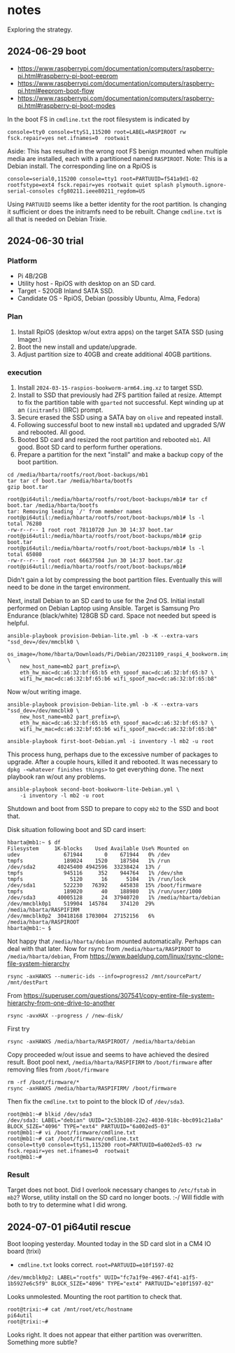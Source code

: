 # notes

Exploring the strategy.

## 2024-06-29 boot

* <https://www.raspberrypi.com/documentation/computers/raspberry-pi.html#raspberry-pi-boot-eeprom>
* <https://www.raspberrypi.com/documentation/computers/raspberry-pi.html#eeprom-boot-flow>
* <https://www.raspberrypi.com/documentation/computers/raspberry-pi.html#raspberry-pi-boot-modes>

In the boot FS in `cmdline.txt` the root filesystem is indicated by

```text
console=tty0 console=ttyS1,115200 root=LABEL=RASPIROOT rw fsck.repair=yes net.ifnames=0  rootwait
```

Aside: This has resulted in the wrong root FS benign mounted when multiple media are installed, each with a partitioned named `RASPIROOT`. Note: This is a Debian install. The corresponding line on a RpiOS is

```text
console=serial0,115200 console=tty1 root=PARTUUID=f541a9d1-02 rootfstype=ext4 fsck.repair=yes rootwait quiet splash plymouth.ignore-serial-consoles cfg80211.ieee80211_regdom=US
```

Using `PARTUUID` seems like a better identity for the root partition. Is changing it sufficient or does the initramfs need to be rebuilt. Change `cmdline.txt` is all that is needed on Debian Trixie.

## 2024-06-30 trial

### Platform

* Pi 4B/2GB
* Utility host - RpiOS with desktop on an SD card.
* Target - 520GB Inland SATA SSD.
* Candidate OS - RpiOS, Debian (possibly Ubuntu, Alma, Fedora)

### Plan

1. Install RpiOS (desktop w/out extra apps) on the target SATA SSD (using Imager.)
1. Boot the new install and update/upgrade.
1. Adjust partition size to 40GB and create additional 40GB partitions.

### execution

1. Install `2024-03-15-raspios-bookworm-arm64.img.xz` to target SSD.
1. Install to SSD that previously had ZFS partition failed at resize. Attempt to fix the partition table with `gparted` not successful. Kept winding up at an `(initramfs)` (IIRC) prompt.
1. Secure erased the SSD using a SATA bay on `olive` and repeated install.
1. Following successful boot to new install `mb1` updated and upgraded S/W and rebooted. All good.
1. Booted SD card and resized the root partition and rebooted `mb1`. All good. Boot SD card to perform further operations.
1. Prepare a partition for the next "install" and make a backup copy of the boot partition.

```text
cd /media/hbarta/rootfs/root/boot-backups/mb1
tar tar cf boot.tar /media/hbarta/bootfs
gzip boot.tar
```

```text
root@pi64util:/media/hbarta/rootfs/root/boot-backups/mb1# tar cf boot.tar /media/hbarta/bootfs
tar: Removing leading `/' from member names
root@pi64util:/media/hbarta/rootfs/root/boot-backups/mb1# ls -l
total 76280
-rw-r--r-- 1 root root 78110720 Jun 30 14:37 boot.tar
root@pi64util:/media/hbarta/rootfs/root/boot-backups/mb1# gzip boot.tar 
root@pi64util:/media/hbarta/rootfs/root/boot-backups/mb1# ls -l
total 65080
-rw-r--r-- 1 root root 66637504 Jun 30 14:37 boot.tar.gz
root@pi64util:/media/hbarta/rootfs/root/boot-backups/mb1# 
```

Didn't gain a lot by compressing the boot partition files. Eventually this will need to be done in the target environment.

Next, install Debian to an SD card to use for the 2nd OS. Initial install performed on Debian Laptop using Ansible. Target is Samsung Pro Endurance (black/white) 128GB SD card. Space not needed but speed is helpful.

```text
ansible-playbook provision-Debian-lite.yml -b -K --extra-vars "ssd_dev=/dev/mmcblk0 \
    os_image=/home/hbarta/Downloads/Pi/Debian/20231109_raspi_4_bookworm.img.xz \
    new_host_name=mb2 part_prefix=p\
    eth_hw_mac=dc:a6:32:bf:65:b5 eth_spoof_mac=dc:a6:32:bf:65:b7 \
    wifi_hw_mac=dc:a6:32:bf:65:b6 wifi_spoof_mac=dc:a6:32:bf:65:b8"
```

Now w/out writing image.

```text
ansible-playbook provision-Debian-lite.yml -b -K --extra-vars "ssd_dev=/dev/mmcblk0 \
    new_host_name=mb2 part_prefix=p\
    eth_hw_mac=dc:a6:32:bf:65:b5 eth_spoof_mac=dc:a6:32:bf:65:b7 \
    wifi_hw_mac=dc:a6:32:bf:65:b6 wifi_spoof_mac=dc:a6:32:bf:65:b8"
```

```text
ansible-playbook first-boot-Debian.yml -i inventory -l mb2 -u root
```

This process hung, perhaps due to the excessive number of packages to upgrade. After a couple hours, killed it and rebooted. It was necessary to `dpkg -<whatever finishes things>` to get everything done. The next playbook ran w/out any problems.

```text
ansible-playbook second-boot-bookworm-lite-Debian.yml \
    -i inventory -l mb2 -u root
```

Shutdown and boot from SSD to prepare to copy `mb2` to the SSD and boot that.

Disk situation following boot and SD card insert:

```text
hbarta@mb1:~ $ df
Filesystem     1K-blocks    Used Available Use% Mounted on
udev              671944       0    671944   0% /dev
tmpfs             189024    1520    187504   1% /run
/dev/sda2       40245400 4942596  33238424  13% /
tmpfs             945116     352    944764   1% /dev/shm
tmpfs               5120      16      5104   1% /run/lock
/dev/sda1         522230   76392    445838  15% /boot/firmware
tmpfs             189020      40    188980   1% /run/user/1000
/dev/sda3       40005128      24  37940720   1% /media/hbarta/debian
/dev/mmcblk0p1    519904  145784    374120  29% /media/hbarta/RASPIFIRM
/dev/mmcblk0p2  30418168 1703004  27152156   6% /media/hbarta/RASPIROOT
hbarta@mb1:~ $ 
```

Not happy that `/media/hbarta/debian` mounted automatically. Perhaps can deal with that later. Now for rsync from `/media/hbarta/RASPIROOT` to `/media/hbarta/debian`, From <https://www.baeldung.com/linux/rsync-clone-file-system-hierarchy>

```text
rsync -axHAWXS --numeric-ids --info=progress2 /mnt/sourcePart/ /mnt/destPart
```

From <https://superuser.com/questions/307541/copy-entire-file-system-hierarchy-from-one-drive-to-another>

```text
rsync -avxHAX --progress / /new-disk/
```

First try

```text
rsync -axHAWXS /media/hbarta/RASPIROOT/ /media/hbarta/debian
```

Copy proceeded w/out issue and seems to have achieved the desired result. Boot pool next, `/media/hbarta/RASPIFIRM` to `/boot/firmware` after removing files from `/boot/firmware`

```text
rm -rf /boot/firmware/*
rsync -axHAWXS /media/hbarta/RASPIFIRM/ /boot/firmware
```

Then fix the `cmdline.txt` to point to the block ID of `/dev/sda3`.

```text
root@mb1:~# blkid /dev/sda3
/dev/sda3: LABEL="debian" UUID="2c53b108-22e2-4030-918c-bbc091c21a8a" BLOCK_SIZE="4096" TYPE="ext4" PARTUUID="6a002ed5-03"
root@mb1:~# vi /boot/firmware/cmdline.txt 
root@mb1:~# cat /boot/firmware/cmdline.txt
console=tty0 console=ttyS1,115200 root=PARTUUID=6a002ed5-03 rw fsck.repair=yes net.ifnames=0  rootwait 
root@mb1:~# 
```

### Result

Target does not boot. Did I overlook necessary changes to `/etc/fstab` in `mb2`? Worse, utility install on the SD card no longer boots. :-/ Will fiddle with both to try to determine what I did wrong.

## 2024-07-01 pi64util rescue

Boot looping yesterday. Mounted today in the SD card slot in a CM4 IO board (trixi)

* `cmdline.txt` looks correct. `root=PARTUUID=e10f1597-02` 

```text
/dev/mmcblk0p2: LABEL="rootfs" UUID="fc7a1f9e-4967-4f41-a1f5-1b5927e6c5f9" BLOCK_SIZE="4096" TYPE="ext4" PARTUUID="e10f1597-02"
```

Looks unmolested. Mounting the root partition to check that. 

```text
root@trixi:~# cat /mnt/root/etc/hostname
pi64util
root@trixi:~#
```

Looks right. It does not appear that either partition was overwritten. Something more subtle?
